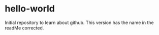 # hello-world
Initial repository to learn about github.
This version has the name in the readMe corrected.

